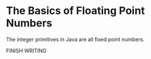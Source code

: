 # The Basics of Floating Point Numbers

The integer primitives in Java are all fixed point numbers.

FINISH WRITING
